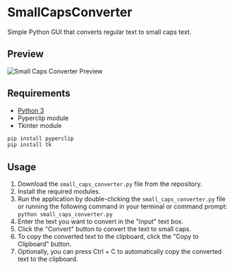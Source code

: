 # SmallCapsConverter
Simple Python GUI that converts regular text to small caps text.

## Preview
![Small Caps Converter Preview](https://i.imgur.com/7aQiLUM.png)

## Requirements
- [Python 3](https://www.python.org/downloads/)  
- Pyperclip module 
- Tkinter module
```bash
pip install pyperclip
pip install tk
```

## Usage
1. Download the `small_caps_converter.py` file from the repository.
2. Install the required modules.
3. Run the application by double-clicking the `small_caps_converter.py` file or running the following command in your terminal or command prompt: `python small_caps_converter.py` 
4. Enter the text you want to convert in the "Input" text box.
5. Click the "Convert" button to convert the text to small caps.
6. To copy the converted text to the clipboard, click the "Copy to Clipboard" button.
7. Optionally, you can press Ctrl + C to automatically copy the converted text to the clipboard.
